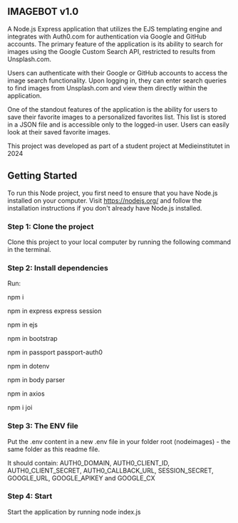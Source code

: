 ## IMAGEBOT v1.0

A Node.js Express application that utilizes the EJS templating engine and integrates with Auth0.com for authentication via Google and GitHub accounts. The primary feature of the application is its ability to search for images using the Google Custom Search API, restricted to results from Unsplash.com.

Users can authenticate with their Google or GitHub accounts to access the image search functionality. Upon logging in, they can enter search queries to find images from Unsplash.com and view them directly within the application.

One of the standout features of the application is the ability for users to save their favorite images to a personalized favorites list. This list is stored in a JSON file and is accessible only to the logged-in user. Users can easily look at their saved favorite images.

This project was developed as part of a student project at Medieinstitutet in 2024

## Getting Started
To run this Node project, you first need to ensure that you have Node.js installed on your computer. Visit https://nodejs.org/ and follow the installation instructions if you don't already have Node.js installed.

### Step 1: Clone the project
Clone this project to your local computer by running the following command in the terminal.

### Step 2: Install dependencies
Run: 

npm i

npm in express express session

npm in ejs

npm in bootstrap

npm in passport passport-auth0

npm in dotenv

npm in body parser

npm in axios

npm i joi


### Step 3: The ENV file
Put the .env content in a new .env file in your folder root (nodeimages) - the same folder as this readme file. 

It should contain: 
AUTH0_DOMAIN, AUTH0_CLIENT_ID, AUTH0_CLIENT_SECRET, AUTH0_CALLBACK_URL, SESSION_SECRET, GOOGLE_URL, GOOGLE_APIKEY and GOOGLE_CX

### Step 4: Start
Start the application by running node index.js
